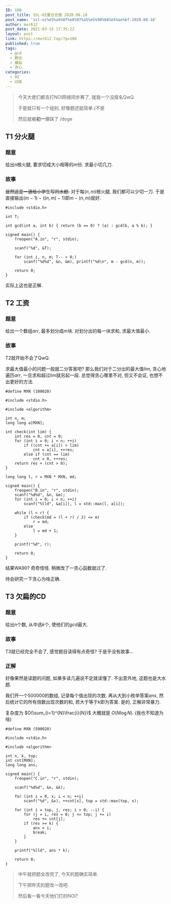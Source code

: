 ```yaml
---
ID: 100
post_title: SSL-OI夏日合宿 2020.08.18
post_name: 'ssl-oi%e5%a4%8f%e6%97%a5%e5%90%88%e5%ae%bf-2020-08-18'
author: mxr612
post_date: 2021-03-15 17:35:22
layout: post
link: https://mxr612.top/?p=100
published: true
tags:
  - gcd
  - 数论
  - 模拟
  - 贪心
categories:
  - OI
  - 训练
---
```

<blockquote>
  今天大佬们都去打NOI网络同步赛了, 就我一个没报名QwQ.
  
  于是就只有一个组别, 好像题还挺简单.(不是
  
  然后就被<strong>初一</strong>爆踩了 /doge
</blockquote>

<h2>T1 分火腿</h2>

<h3>题意</h3>

给出$n$根火腿, 要求切成大小相等的$m$份. 求最小切几刀.

<h3>故事</h3>

<del>显然这是一道给小学生写的水题.</del> 对于每$(n,m)$根火腿, 我们都可以少切一刀. 于是直接输出$(m-1)-((n,m)-1)$即$m-(n,m)$就好.

<pre><code class="language-cpp line-numbers">#include &lt;stdio.h&gt;

int T;

int gcd(int a, int b) { return (b == 0) ? (a) : gcd(b, a % b); }

signed main() {
    freopen("A.in", "r", stdin);

    scanf("%d", &amp;T);

    for (int i, n, m; T-- &gt; 0;)
        scanf("%d%d", &amp;n, &amp;m), printf("%d\n", m - gcd(n, m));

    return 0;
}
</code></pre>

实际上这也是正解.

<h2>T2 工资</h2>

<h3>题意</h3>

给出一个数组$arr$, 最多划分成$m$块. 对划分出的每一块求和, 求最大值最小.

<h3>故事</h3>

T2就开始不会了QwQ.

求最大值最小的问题一般就二分答案吧? 那么我们对于二分出的最大值$lim$, 贪心地遍历$arr$, 一旦求和超过$lim$就另起一段. 总觉得贪心哪里不对, 但又不会证, 也想不出更好的方法.

<pre><code class="language-cpp line-numbers">#define MXN (100020)

#include &lt;stdio.h&gt;

#include &lt;algorithm&gt;

int n, m;
long long a[MXN];

int check(int lim) {
    int res = 0, cnt = 0;
    for (int i = 0; i &lt; n; ++i)
        if ((cnt += a[i]) &gt; lim)
            cnt = a[i], ++res;
        else if (cnt == lim)
            cnt = 0, ++res;
    return res + (cnt &gt; 0);
}

long long l, r = MXN * MXN, md;

signed main() {
    freopen("B.in", "r", stdin);
    scanf("%d%d", &amp;n, &amp;m);
    for (int i = 0; i &lt; n; ++i)
        scanf("%lld", &amp;a[i]), l = std::max(l, a[i]);

    while (l &lt; r) {
        if (check(md = (l + r) / 2) &lt;= m)
            r = md;
        else
            l = md + 1;
    }

    printf("%d", r);

    return 0;
}
</code></pre>

结果WA90? 奇奇怪怪. 稍微改了一贪心函数就过了.

待会研究一下贪心为啥正确.

<h2>T3 欠扁的CD</h2>

<h3>题意</h3>

给出$n$个数, 从中选$k$个, 使他们的$gcd$最大.

<h3>故事</h3>

T3就已经完全不会了, 感觉题目读得有点奇怪? 于是乎没有故事...

<h3>正解</h3>

好像果然是读题的问题, 如果多读几遍说不定就读懂了. 不出意外地, 这题也是大水题.

我们开一个$500000$的数组, 记录每个值出现的次数. 再从大到小枚举答案$ans$, 然后统计它的所有倍数出现次数的和, 若大于等于$k$即为答案. 是的, 正解非常暴力.

复杂度为 $O(\sum_{i=1}^{N}\frac{i}{N})$ 大概就是 $O(N\log{N})$. (我也不知道为啥)

<pre><code class="language-cpp line-numbers">#define MXN (500020)

#include &lt;stdio.h&gt;

#include &lt;algorithm&gt;

int n, k, top;
int cnt[MXN];
long long ans;

signed main() {
    freopen("C.in", "r", stdin);

    scanf("%d%d", &amp;n, &amp;k);

    for (int i = 0, x; i &lt; n; ++i)
        scanf("%d", &amp;x), ++cnt[x], top = std::max(top, x);

    for (int i = top, j, res; i &gt; 0; --i) {
        for (j = i, res = 0; j &lt;= top; j += i)
            res += cnt[j];
        if (res &gt;= k) {
            ans = i;
            break;
        }
    }

    printf("%lld", ans * k);

    return 0;
}
</code></pre>

<blockquote>
  中午就把题全改完了, 今天的题确实简单.
  
  下午把昨天的题改一改吧.
  
  然后看一看今天他们打的NOI?
</blockquote>